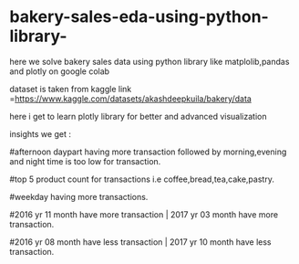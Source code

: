 # bakery-sales-eda-using-python-library-

here we solve bakery sales data using python library like matplolib,pandas and plotly on google colab

dataset is taken from kaggle link =https://www.kaggle.com/datasets/akashdeepkuila/bakery/data

here i get to learn plotly library for better and advanced visualization   

insights we get :

#afternoon daypart having more transaction followed by morning,evening and night time is too low for transaction.

#top 5 product count for transactions i.e coffee,bread,tea,cake,pastry.

#weekday having more transactions.

#2016 yr 11 month have more transaction | 2017 yr 03 month have more transaction.

#2016 yr 08 month have less transaction | 2017 yr 10 month have less transaction.
